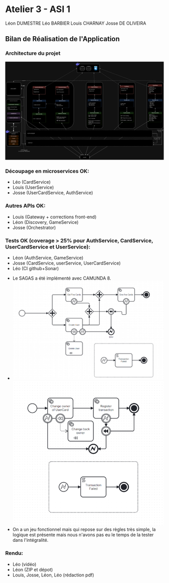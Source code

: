 # Atelier 3 - ASI 1
Léon DUMESTRE
Léo BARBIER
Louis CHARNAY
Josse DE OLIVEIRA
## **Bilan de Réalisation de l'Application**

### Architecture du projet
![Atelier3.drawio.png](img/Atelier3.drawio.png)

### Découpage en microservices OK:
- Léo (CardService)
- Louis (UserService)
- Josse (UserCardService, AuthService)

### Autres APIs OK:
- Louis (Gateway + corrections front-end)
- Léon (Discovery, GameService)
- Josse (Orchestrator)

### Tests OK (coverage > 25%  pour AuthService, CardService, UserCardService et UserService):
- Léon (AuthService, GameService)
- Josse (CardService, userService, UserCardService)
- Léo (CI github+Sonar)

+ Le SAGAS a été implémenté avec CAMUNDA 8.
+ ![Atelier3-createuser.png](img/Atelier3-createuser.png)![Atelier3-createuser-buy.png](img/Atelier3-createuser-buy.png)
+ On a un jeu fonctionnel mais qui repose sur des règles très simple, la logique est présente mais nous n'avons pas eu le temps de la tester dans l'intégralité.

### Rendu:
- Léo (vidéo)
- Léon (ZIP et dépot)
- Louis, Josse, Léon, Léo (rédaction pdf)
